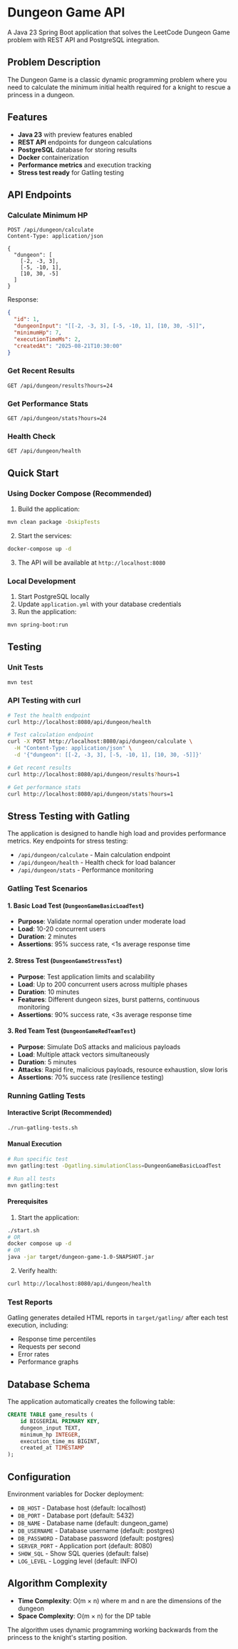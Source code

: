 # Dungeon Game API

A Java 23 Spring Boot application that solves the LeetCode Dungeon Game problem with REST API and PostgreSQL integration.

## Problem Description

The Dungeon Game is a classic dynamic programming problem where you need to calculate the minimum initial health required for a knight to rescue a princess in a dungeon.

## Features

- **Java 23** with preview features enabled
- **REST API** endpoints for dungeon calculations
- **PostgreSQL** database for storing results
- **Docker** containerization
- **Performance metrics** and execution tracking
- **Stress test ready** for Gatling testing

## API Endpoints

### Calculate Minimum HP
```
POST /api/dungeon/calculate
Content-Type: application/json

{
  "dungeon": [
    [-2, -3, 3],
    [-5, -10, 1],
    [10, 30, -5]
  ]
}
```

Response:
```json
{
  "id": 1,
  "dungeonInput": "[[-2, -3, 3], [-5, -10, 1], [10, 30, -5]]",
  "minimumHp": 7,
  "executionTimeMs": 2,
  "createdAt": "2025-08-21T10:30:00"
}
```

### Get Recent Results
```
GET /api/dungeon/results?hours=24
```

### Get Performance Stats
```
GET /api/dungeon/stats?hours=24
```

### Health Check
```
GET /api/dungeon/health
```

## Quick Start

### Using Docker Compose (Recommended)

1. Build the application:
```bash
mvn clean package -DskipTests
```

2. Start the services:
```bash
docker-compose up -d
```

3. The API will be available at `http://localhost:8080`

### Local Development

1. Start PostgreSQL locally
2. Update `application.yml` with your database credentials
3. Run the application:
```bash
mvn spring-boot:run
```

## Testing

### Unit Tests
```bash
mvn test
```

### API Testing with curl
```bash
# Test the health endpoint
curl http://localhost:8080/api/dungeon/health

# Test calculation endpoint
curl -X POST http://localhost:8080/api/dungeon/calculate \
  -H "Content-Type: application/json" \
  -d '{"dungeon": [[-2, -3, 3], [-5, -10, 1], [10, 30, -5]]}'

# Get recent results
curl http://localhost:8080/api/dungeon/results?hours=1

# Get performance stats
curl http://localhost:8080/api/dungeon/stats?hours=1
```

## Stress Testing with Gatling

The application is designed to handle high load and provides performance metrics. Key endpoints for stress testing:

- `/api/dungeon/calculate` - Main calculation endpoint
- `/api/dungeon/health` - Health check for load balancer
- `/api/dungeon/stats` - Performance monitoring

### Gatling Test Scenarios

#### 1. **Basic Load Test** (`DungeonGameBasicLoadTest`)
- **Purpose**: Validate normal operation under moderate load
- **Load**: 10-20 concurrent users
- **Duration**: 2 minutes
- **Assertions**: 95% success rate, <1s average response time

#### 2. **Stress Test** (`DungeonGameStressTest`)
- **Purpose**: Test application limits and scalability
- **Load**: Up to 200 concurrent users across multiple phases
- **Duration**: 10 minutes
- **Features**: Different dungeon sizes, burst patterns, continuous monitoring
- **Assertions**: 90% success rate, <3s average response time

#### 3. **Red Team Test** (`DungeonGameRedTeamTest`)
- **Purpose**: Simulate DoS attacks and malicious payloads
- **Load**: Multiple attack vectors simultaneously
- **Duration**: 5 minutes
- **Attacks**: Rapid fire, malicious payloads, resource exhaustion, slow loris
- **Assertions**: 70% success rate (resilience testing)

### Running Gatling Tests

#### Interactive Script (Recommended)
```bash
./run-gatling-tests.sh
```

#### Manual Execution
```bash
# Run specific test
mvn gatling:test -Dgatling.simulationClass=DungeonGameBasicLoadTest

# Run all tests
mvn gatling:test
```

#### Prerequisites
1. Start the application:
```bash
./start.sh
# OR
docker compose up -d
# OR
java -jar target/dungeon-game-1.0-SNAPSHOT.jar
```

2. Verify health:
```bash
curl http://localhost:8080/api/dungeon/health
```

### Test Reports

Gatling generates detailed HTML reports in `target/gatling/` after each test execution, including:
- Response time percentiles
- Requests per second
- Error rates
- Performance graphs

## Database Schema

The application automatically creates the following table:

```sql
CREATE TABLE game_results (
    id BIGSERIAL PRIMARY KEY,
    dungeon_input TEXT,
    minimum_hp INTEGER,
    execution_time_ms BIGINT,
    created_at TIMESTAMP
);
```

## Configuration

Environment variables for Docker deployment:

- `DB_HOST` - Database host (default: localhost)
- `DB_PORT` - Database port (default: 5432)
- `DB_NAME` - Database name (default: dungeon_game)
- `DB_USERNAME` - Database username (default: postgres)
- `DB_PASSWORD` - Database password (default: postgres)
- `SERVER_PORT` - Application port (default: 8080)
- `SHOW_SQL` - Show SQL queries (default: false)
- `LOG_LEVEL` - Logging level (default: INFO)

## Algorithm Complexity

- **Time Complexity**: O(m × n) where m and n are the dimensions of the dungeon
- **Space Complexity**: O(m × n) for the DP table

The algorithm uses dynamic programming working backwards from the princess to the knight's starting position.
